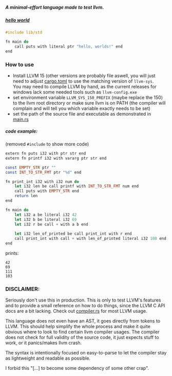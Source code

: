 ##### A minimal-effort language made to test llvm.
##### [hello world](testing/hello_world.mi)
```haskell
#include lib/std

fn main do
    call puts with literal ptr "hello, worlds!" end
end

```

### How to use
- Install LLVM 15 (other versions are probably file aswell, 
you will just need to adjust [cargo.toml](cargo.toml) to use the matching
version of `llvm-sys`.<br>
You may need to compile LLVM by hand, as the current releases for windows lack some needed
tools such as `llvm-config.exe`
- set environment variable `LLVM_SYS_150_PREFIX` (maybe replace the 150) to the llvm root directory 
or make sure llvm is on PATH (the compiler will complain and will tell you which variable exactly
needs to be set)
- set the path of the source file and executable as demonstrated in [main.rs](src/main.rs)

##### code example:
(removed `#include` to show more code)
```haskell
extern fn puts i32 with ptr str end
extern fn printf i32 with vararg ptr str end

const EMPTY_STR ptr ""
const INT_TO_STR_FMT ptr "%d" end

fn print_int i32 with i32 num do
    let i32 len be call printf with INT_TO_STR_FMT num end
    call puts with EMPTY_STR end
    return len
end

fn main do
    let i32 a be literal i32 42
    let i32 b be literal i32 69
    let i32 r be call + with a b end
    
    let i32 len_of_printed be call print_int with r end
    call print_int with call + with len_of_printed literal i32 100 end end
end
```
prints:
```
42
69
111
103
```



### DISCLAIMER: 

Seriously don't use this in production. This is only to test LLVM's features and 
to provide a small reference on how to do things, since the LLVM C API docs are
a bit lacking. Check out [compiler.rs](src/compiler.rs) for most LLVM usage.

This language does not even have an AST, it goes directly from tokens to LLVM.
This should help simplify the whole process and make it quite obvious where to
look to find certain llvm compiler usages. The compiler does not check for full
validity of the source code, it just expects stuff to work,
or it panics/makes llvm crash.

The syntax is intentionally focused on easy-to-parse to let the compiler stay as
lightweight and readable as possible.

I forbid this "[...] to become some dependency of some other crap".
